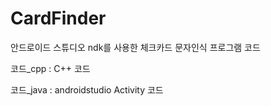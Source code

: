 # CardFinder
안드로이드 스튜디오 ndk를 사용한 체크카드 문자인식 프로그램 코드

코드_cpp : C++ 코드

코드_java : androidstudio Activity 코드



